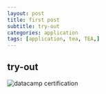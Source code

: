 ```yaml
---
layout: post
title: first post
subtitle: try-out
categories: application
tags: [application, tea, TEA,]
---
```


## try-out


![datacamp certification](/assets/images/banners/datacamp_certificate_dummy.jpg)
